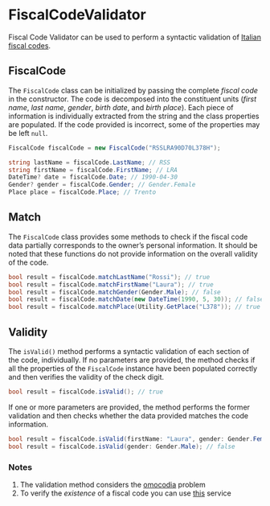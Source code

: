 # FiscalCodeValidator
Fiscal Code Validator can be used to perform a syntactic validation of [Italian fiscal codes](https://en.wikipedia.org/wiki/Italian_fiscal_code "Italian fiscal codes").

## FiscalCode

The <code>FiscalCode</code> class can be initialized by passing the complete *fiscal code* in the constructor. 
The code is decomposed into the constituent units (*first name*, *last name*, *gender*, *birth date*, and *birth place*). 
Each piece of information is individually extracted from the string and the class properties are populated. 
If the code provided is incorrect, some of the properties may be left <code>null</code>.

```csharp
FiscalCode fiscalCode = new FiscalCode("RSSLRA90D70L378H");
```

```csharp
string lastName = fiscalCode.LastName; // RSS
string firstName = fiscalCode.FirstName; // LRA
DateTime? date = fiscalCode.Date; // 1990-04-30
Gender? gender = fiscalCode.Gender; // Gender.Female
Place place = fiscalCode.Place; // Trento
```

## Match

The <code>FiscalCode</code> class provides some methods to check if the fiscal code data partially corresponds to the owner’s personal information. 
It should be noted that these functions do not provide information on the overall validity of the code. 

```csharp
bool result = fiscalCode.matchLastName("Rossi"); // true
bool result = fiscalCode.matchFirstName("Laura"); // true
bool result = fiscalCode.matchGender(Gender.Male); // false
bool result = fiscalCode.matchDate(new DateTime(1990, 5, 30)); // false
bool result = fiscalCode.matchPlace(Utility.GetPlace("L378")); // true
```
## Validity

The <code>isValid()</code> method performs a syntactic validation of each section of the code, individually. 
If no parameters are provided, the method checks if all the properties of the <code>FiscalCode</code> instance have been populated correctly 
and then verifies the validity of the check digit.

```csharp
bool result = fiscalCode.isValid(); // true
```

If one or more parameters are provided, the method performs the former validation and then checks whether the data provided matches the code information.

```csharp
bool result = fiscalCode.isValid(firstName: "Laura", gender: Gender.Female); // true
bool result = fiscalCode.isValid(gender: Gender.Male); // false
```

### Notes
1. The validation method considers the [omocodia](https://it.wikipedia.org/wiki/Omocodia "omocodia") problem
2. To verify the *existence* of a fiscal code you can use [this](https://telematici.agenziaentrate.gov.it/VerificaCF/Scegli.do?parameter=verificaCf "VerificaCf") service
